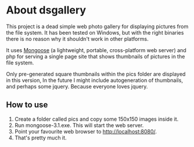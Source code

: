 About dsgallery
=========

This project is a dead simple web photo gallery for displaying pictures from the file system. It has been tested on Windows, but with the right binaries there is no reason why it shouldn't work in other platforms.

It uses [Mongoose](http://code.google.com/p/mongoose/) (a lightweight, portable, cross-platform web server) and php for serving a single page site that shows thumbnails of pictures in the file system.

Only pre-generated square thumbnails within the pics folder are displayed in this version, In the future I might include autogeneration of thumbnails, and perhaps some jquery. Because everyone loves jquery.

How to use
----------

1. Create a folder called pics and copy some 150x150 images inside it.
2. Run mongoose-3.1.exe. This will start the web server.
3. Point your favourite web browser to [http://localhost:8080/](http://localhost:8080/).
4. That's pretty much it.
